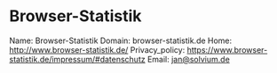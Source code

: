 
# Browser-Statistik

Name: Browser-Statistik
Domain: browser-statistik.de
Home: http://www.browser-statistik.de/
Privacy_policy: https://www.browser-statistik.de/impressum/#datenschutz
Email: jan@solvium.de
